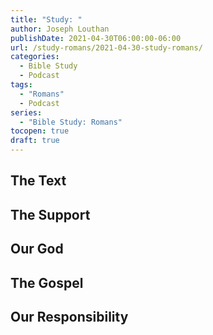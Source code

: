 ```yaml
---
title: "Study: "
author: Joseph Louthan
publishDate: 2021-04-30T06:00:00-06:00
url: /study-romans/2021-04-30-study-romans/
categories:
  - Bible Study
  - Podcast
tags:
  - "Romans"
  - Podcast
series:
  - "Bible Study: Romans"
tocopen: true
draft: true
---
```

## The Text

## The Support

## Our God

## The Gospel

## Our Responsibility

